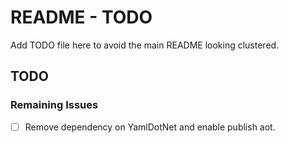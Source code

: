 # README - TODO

Add TODO file here to avoid the main README looking clustered.

## TODO

### Remaining Issues

- [ ] Remove dependency on YamlDotNet and enable publish aot.